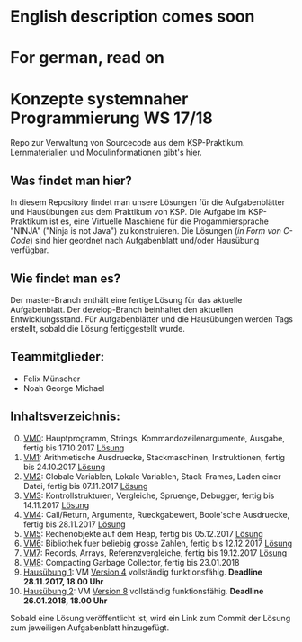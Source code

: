 # English description comes soon
# For german, read on


# **Konzepte systemnaher Programmierung WS 17/18**

Repo zur Verwaltung von Sourcecode aus dem KSP-Praktikum.
Lernmaterialien und Modulinformationen gibt's [hier](https://homepages.thm.de/~hg53/ksp-ws1718/index.html).

## Was findet man hier?

In diesem Repository findet man unsere Lösungen für die Aufgabenblätter und Hausübungen aus dem Praktikum von KSP.
Die Aufgabe im KSP-Praktikum ist es, eine Virtuelle Maschiene für die Progammiersprache "NINJA" ("Ninja is not Java")
zu konstruieren. Die Lösungen (_in Form von C-Code_) sind hier geordnet nach Aufgabenblatt und/oder Hausübung verfügbar.

## Wie findet man es?

Der master-Branch enthält eine fertige Lösung für das aktuelle Aufgabenblatt.
Der develop-Branch beinhaltet den aktuellen Entwicklungsstand.
Für Aufgabenblätter und die Hausübungen werden Tags erstellt, sobald die Lösung fertiggestellt wurde.

## Teammitglieder:

* Felix Münscher
* Noah George Michael

## Inhaltsverzeichnis:

0. [VM0](https://homepages.thm.de/~hg53/ksp-ws1718/aufgabe0/index.html): Hauptprogramm, Strings, Kommandozeilenargumente, Ausgabe, fertig bis 17.10.2017 [Lösung](https://git.thm.de/ngmh83/ksp_ws17-18/tree/v0.0.0)
1. [VM1](https://homepages.thm.de/~hg53/ksp-ws1718/aufgabe1/index.html): Arithmetische Ausdruecke, Stackmaschinen, Instruktionen, fertig bis 24.10.2017 [Lösung](https://git.thm.de/ngmh83/ksp_ws17-18/tree/V1.0.0)
1. [VM2](https://homepages.thm.de/~hg53/ksp-ws1718/aufgabe2/index.html): Globale Variablen, Lokale Variablen, Stack-Frames, Laden einer Datei, fertig bis 07.11.2017 [Lösung](https://git.thm.de/ngmh83/ksp_ws17-18/tree/V2.0.0)
1. [VM3](https://homepages.thm.de/~hg53/ksp-ws1718/aufgabe3/index.html): Kontrollstrukturen, Vergleiche, Spruenge, Debugger, fertig bis 14.11.2017 [Lösung](https://git.thm.de/ngmh83/ksp_ws17-18/tree/V3.0.0)
1. [VM4](https://homepages.thm.de/~hg53/ksp-ws1718/aufgabe4/index.html): Call/Return, Argumente, Rueckgabewert, Boole'sche Ausdruecke, fertig bis 28.11.2017 [Lösung](https://git.thm.de/ngmh83/ksp_ws17-18/tree/V4.0.0)
1. [VM5](https://homepages.thm.de/~hg53/ksp-ws1718/aufgabe5/index.html): Rechenobjekte auf dem Heap, fertig bis 05.12.2017 [Lösung](https://git.thm.de/ngmh83/ksp_ws17-18/tree/V5.0.0)
1. [VM6](https://homepages.thm.de/~hg53/ksp-ws1718/aufgabe6/index.html): Bibliothek fuer beliebig grosse Zahlen, fertig bis 12.12.2017 [Lösung](https://git.thm.de/ngmh83/ksp_ws17-18/tree/V6.0.0)
1. [VM7](https://homepages.thm.de/~hg53/ksp-ws1718/aufgabe7/index.html): Records, Arrays, Referenzvergleiche, fertig bis 19.12.2017 [Lösung](https://git.thm.de/ngmh83/ksp_ws17-18/tree/V7.0.0)
1. [VM8](https://homepages.thm.de/~hg53/ksp-ws1718/aufgabe8/index.html): Compacting Garbage Collector, fertig bis 23.01.2018
1. [Hausübung 1](https://homepages.thm.de/~hg53/ksp-ws1718/kspHU1.html): VM [Version 4](https://homepages.thm.de/~hg53/ksp-ws1718/aufgabe4/index.html) vollständig funktionsfähig. **Deadline 28.11.2017, 18.00 Uhr**
1. [Hausübung 2](https://homepages.thm.de/~hg53/ksp-ws1718/kspHU2.html): VM [Version 8](https://homepages.thm.de/~hg53/ksp-ws1718/aufgabe8/index.html) vollständig funktionsfähig. **Deadline 26.01.2018, 18.00 Uhr**

Sobald eine Lösung veröffentlicht ist, wird ein Link zum Commit der Lösung zum jeweiligen Aufgabenblatt hinzugefügt.
